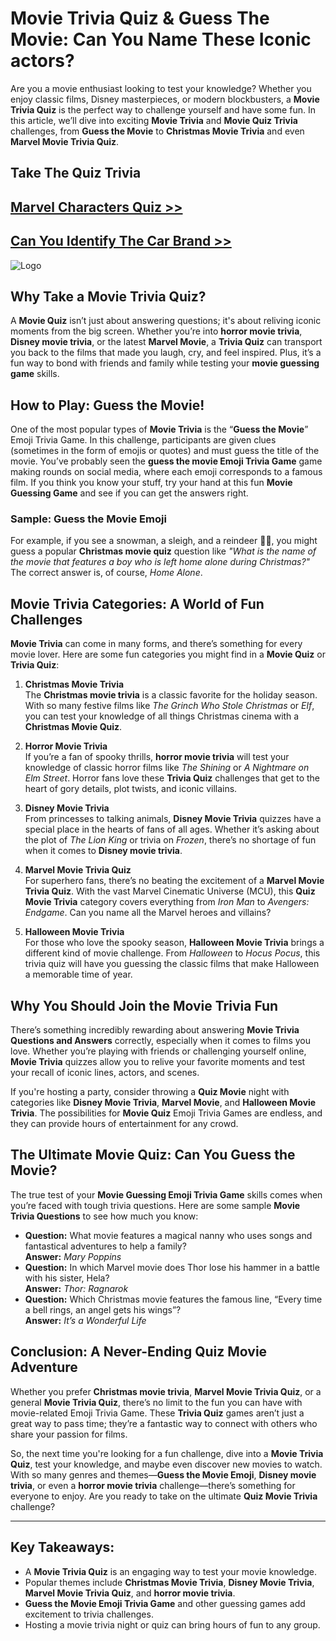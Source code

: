 # Movie Trivia Quiz & Guess The Movie: Can You Name These Iconic actors?

Are you a movie enthusiast looking to test your knowledge? Whether you enjoy classic films, Disney masterpieces, or modern blockbusters, a **Movie Trivia Quiz** is the perfect way to challenge yourself and have some fun. In this article, we’ll dive into exciting **Movie Trivia** and **Movie Quiz Trivia** challenges, from **Guess the Movie** to **Christmas Movie Trivia** and even **Marvel Movie Trivia Quiz**.


## Take The Quiz Trivia
## [Marvel Characters Quiz >>](https://examtiper.com/marvel/)

## [Can You Identify The Car Brand >>](https://examtiper.com/can-you-identify-the-car-brand/)

![Logo](https://matfire.com/wp-content/uploads/2025/01/Logo-2.jpg)

## Why Take a Movie Trivia Quiz?

A **Movie Quiz** isn’t just about answering questions; it's about reliving iconic moments from the big screen. Whether you’re into **horror movie trivia**, **Disney movie trivia**, or the latest **Marvel Movie**, a **Trivia Quiz** can transport you back to the films that made you laugh, cry, and feel inspired. Plus, it’s a fun way to bond with friends and family while testing your **movie guessing game** skills.

## How to Play: Guess the Movie!

One of the most popular types of **Movie Trivia** is the “**Guess the Movie**” Emoji Trivia Game. In this challenge, participants are given clues (sometimes in the form of emojis or quotes) and must guess the title of the movie. You’ve probably seen the **guess the movie Emoji Trivia Game** game making rounds on social media, where each emoji corresponds to a famous film. If you think you know your stuff, try your hand at this fun **Movie Guessing Game** and see if you can get the answers right.

### Sample: Guess the Movie Emoji

For example, if you see a snowman, a sleigh, and a reindeer 🦌🎅, you might guess a popular **Christmas movie quiz** question like *"What is the name of the movie that features a boy who is left home alone during Christmas?"* The correct answer is, of course, *Home Alone*.

## Movie Trivia Categories: A World of Fun Challenges

**Movie Trivia** can come in many forms, and there’s something for every movie lover. Here are some fun categories you might find in a **Movie Quiz** or **Trivia Quiz**:

1. **Christmas Movie Trivia**  
   The **Christmas movie trivia** is a classic favorite for the holiday season. With so many festive films like *The Grinch Who Stole Christmas* or *Elf*, you can test your knowledge of all things Christmas cinema with a **Christmas Movie Quiz**.

2. **Horror Movie Trivia**  
   If you’re a fan of spooky thrills, **horror movie trivia** will test your knowledge of classic horror films like *The Shining* or *A Nightmare on Elm Street*. Horror fans love these **Trivia Quiz** challenges that get to the heart of gory details, plot twists, and iconic villains.

3. **Disney Movie Trivia**  
   From princesses to talking animals, **Disney Movie Trivia** quizzes have a special place in the hearts of fans of all ages. Whether it’s asking about the plot of *The Lion King* or trivia on *Frozen*, there’s no shortage of fun when it comes to **Disney movie trivia**. 

4. **Marvel Movie Trivia Quiz**  
   For superhero fans, there’s no beating the excitement of a **Marvel Movie Trivia Quiz**. With the vast Marvel Cinematic Universe (MCU), this **Quiz Movie Trivia** category covers everything from *Iron Man* to *Avengers: Endgame*. Can you name all the Marvel heroes and villains?

5. **Halloween Movie Trivia**  
   For those who love the spooky season, **Halloween Movie Trivia** brings a different kind of movie challenge. From *Halloween* to *Hocus Pocus*, this trivia quiz will have you guessing the classic films that make Halloween a memorable time of year.

## Why You Should Join the Movie Trivia Fun

There’s something incredibly rewarding about answering **Movie Trivia Questions and Answers** correctly, especially when it comes to films you love. Whether you’re playing with friends or challenging yourself online, **Movie Trivia** quizzes allow you to relive your favorite moments and test your recall of iconic lines, actors, and scenes.

If you're hosting a party, consider throwing a **Quiz Movie** night with categories like **Disney Movie Trivia**, **Marvel Movie**, and **Halloween Movie Trivia**. The possibilities for **Movie Quiz** Emoji Trivia Games are endless, and they can provide hours of entertainment for any crowd.

## The Ultimate Movie Quiz: Can You Guess the Movie?

The true test of your **Movie Guessing Emoji Trivia Game** skills comes when you’re faced with tough trivia questions. Here are some sample **Movie Trivia Questions** to see how much you know:

- **Question:** What movie features a magical nanny who uses songs and fantastical adventures to help a family?  
  **Answer:** *Mary Poppins*  
- **Question:** In which Marvel movie does Thor lose his hammer in a battle with his sister, Hela?  
  **Answer:** *Thor: Ragnarok*  
- **Question:** Which Christmas movie features the famous line, “Every time a bell rings, an angel gets his wings”?  
  **Answer:** *It’s a Wonderful Life*

## Conclusion: A Never-Ending Quiz Movie Adventure

Whether you prefer **Christmas movie trivia**, **Marvel Movie Trivia Quiz**, or a general **Movie Trivia Quiz**, there’s no limit to the fun you can have with movie-related Emoji Trivia Game. These **Trivia Quiz** games aren’t just a great way to pass time; they’re a fantastic way to connect with others who share your passion for films.

So, the next time you're looking for a fun challenge, dive into a **Movie Trivia Quiz**, test your knowledge, and maybe even discover new movies to watch. With so many genres and themes—**Guess the Movie Emoji**, **Disney movie trivia**, or even a **horror movie trivia** challenge—there’s something for everyone to enjoy. Are you ready to take on the ultimate **Quiz Movie Trivia** challenge?

---

## Key Takeaways:
- A **Movie Trivia Quiz** is an engaging way to test your movie knowledge.
- Popular themes include **Christmas Movie Trivia**, **Disney Movie Trivia**, **Marvel Movie Trivia Quiz**, and **horror movie trivia**.
- **Guess the Movie Emoji Trivia Game** and other guessing games add excitement to trivia challenges.
- Hosting a movie trivia night or quiz can bring hours of fun to any group.
